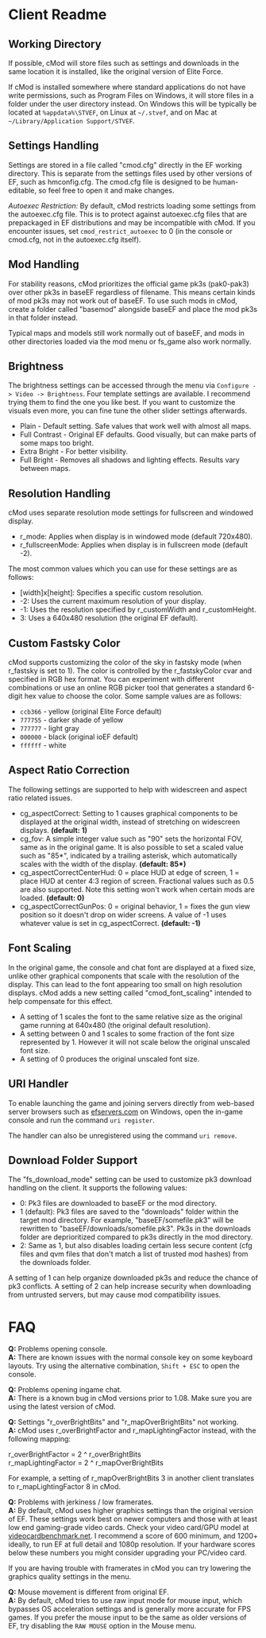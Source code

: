 # Client Readme

## Working Directory

If possible, cMod will store files such as settings and downloads in the same location it is installed, like the original version of Elite Force.

If cMod is installed somewhere where standard applications do not have write permissions, such as Program Files on Windows, it will store files in a folder under the user directory instead. On Windows this will be typically be located at ```%appdata%\STVEF```, on Linux at ```~/.stvef```, and on Mac at ```~/Library/Application Support/STVEF```.

## Settings Handling

Settings are stored in a file called "cmod.cfg" directly in the EF working directory. This is separate from the settings files used by other versions of EF, such as hmconfig.cfg. The cmod.cfg file is designed to be human-editable, so feel free to open it and make changes.

*Autoexec Restriction:* By default, cMod restricts loading some settings from the autoexec.cfg file. This is to protect against autoexec.cfg files that are prepackaged in EF distributions and may be incompatible with cMod. If you encounter issues, set ```cmod_restrict_autoexec``` to 0 (in the console or cmod.cfg, not in the autoexec.cfg itself).

## Mod Handling

For stability reasons, cMod prioritizes the official game pk3s (pak0-pak3) over other pk3s in baseEF regardless of filename. This means certain kinds of mod pk3s may not work out of baseEF. To use such mods in cMod, create a folder called "basemod" alongside baseEF and place the mod pk3s in that folder instead.

Typical maps and models still work normally out of baseEF, and mods in other directories loaded via the mod menu or fs_game also work normally.

## Brightness

The brightness settings can be accessed through the menu via ```Configure -> Video -> Brightness```. Four template settings are available. I recommend trying them to find the one you like best. If you want to customize the visuals even more, you can fine tune the other slider settings afterwards.

- Plain - Default setting. Safe values that work well with almost all maps.
- Full Contrast - Original EF defaults. Good visually, but can make parts of some maps too bright.
- Extra Bright - For better visibility.
- Full Bright - Removes all shadows and lighting effects. Results vary between maps.

## Resolution Handling

cMod uses separate resolution mode settings for fullscreen and windowed display.

- r_mode: Applies when display is in windowed mode (default 720x480).
- r_fullscreenMode: Applies when display is in fullscreen mode (default -2).

The most common values which you can use for these settings are as follows:

- [width]x[height]: Specifies a specific custom resolution.
- -2: Uses the current maximum resolution of your display.
- -1: Uses the resolution specified by r_customWidth and r_customHeight.
- 3: Uses a 640x480 resolution (the original EF default).

## Custom Fastsky Color

cMod supports customizing the color of the sky in fastsky mode (when r_fastsky is set to 1). The color is controlled by the r_fastskyColor cvar and specified in RGB hex format. You can experiment with different combinations or use an online RGB picker tool that generates a standard 6-digit hex value to choose the color. Some sample values are as follows:

- `ccb366` - yellow (original Elite Force default)
- `777755` - darker shade of yellow
- `777777` - light gray
- `000000` - black (original ioEF default)
- `ffffff` - white

## Aspect Ratio Correction

The following settings are supported to help with widescreen and aspect ratio related issues.

- cg_aspectCorrect: Setting to 1 causes graphical components to be displayed at the original width, instead of stretching on widescreen displays. __(default: 1)__
- cg_fov: A simple integer value such as "90" sets the horizontal FOV, same as in the original game. It is also possible to set a scaled value such as "85*", indicated by a trailing asterisk, which automatically scales with the width of the display. __(default: 85*)__
- cg_aspectCorrectCenterHud: 0 = place HUD at edge of screen, 1 = place HUD at center 4:3 region of screen. Fractional values such as 0.5 are also supported. Note this setting won't work when certain mods are loaded. __(default: 0)__
- cg_aspectCorrectGunPos: 0 = original behavior, 1 = fixes the gun view position so it doesn't drop on wider screens. A value of -1 uses whatever value is set in cg_aspectCorrect. __(default: -1)__

## Font Scaling

In the original game, the console and chat font are displayed at a fixed size, unlike other graphical components that scale with the resolution of the display. This can lead to the font appearing too small on high resolution displays. cMod adds a new setting called "cmod_font_scaling" intended to help compensate for this effect.

- A setting of 1 scales the font to the same relative size as the original game running at 640x480 (the original default resolution).
- A setting between 0 and 1 scales to some fraction of the font size represented by 1. However it will not scale below the original unscaled font size.
- A setting of 0 produces the original unscaled font size.

## URI Handler

To enable launching the game and joining servers directly from web-based server browsers such as [efservers.com](https://efservers.com/) on Windows, open the in-game console and run the command ```uri register```.

The handler can also be unregistered using the command ```uri remove```.

## Download Folder Support

The "fs_download_mode" setting can be used to customize pk3 download handling on the client. It supports the following values:

- 0: Pk3 files are downloaded to baseEF or the mod directory.
- 1 (default): Pk3 files are saved to the "downloads" folder within the target mod directory. For example, "baseEF/somefile.pk3" will be rewritten to "baseEF/downloads/somefile.pk3". Pk3s in the downloads folder are deprioritized compared to pk3s directly in the mod directory.
- 2: Same as 1, but also disables loading certain less secure content (cfg files and qvm files that don't match a list of trusted mod hashes) from the downloads folder.

A setting of 1 can help organize downloaded pk3s and reduce the chance of pk3 conflicts. A setting of 2 can help increase security when downloading from untrusted servers, but may cause mod compatibility issues.

# FAQ

**Q:** Problems opening console.  
**A:** There are known issues with the normal console key on some keyboard layouts. Try using the alternative combination, ```Shift + ESC``` to open the console.

**Q:** Problems opening ingame chat.  
**A:** There is a known bug in cMod versions prior to 1.08. Make sure you are using the latest version of cMod.

**Q:** Settings "r_overBrightBits" and "r_mapOverBrightBits" not working.  
**A:** cMod uses r_overBrightFactor and r_mapLightingFactor instead, with the following mapping:

r_overBrightFactor = 2 ^ r_overBrightBits  
r_mapLightingFactor = 2 ^ r_mapOverBrightBits

For example, a setting of r_mapOverBrightBits 3 in another client translates to r_mapLightingFactor 8 in cMod.

**Q:** Problems with jerkiness / low framerates.  
**A:** By default, cMod uses higher graphics settings than the original version of EF. These settings work best on newer computers and those with at least low end gaming-grade video cards. Check your video card/GPU model at [videocardbenchmark.net](https://videocardbenchmark.net). I recommend a score of 600 minimum, and 1200+ ideally, to run EF at full detail and 1080p resolution. If your hardware scores below these numbers you might consider upgrading your PC/video card.

If you are having trouble with framerates in cMod you can try lowering the graphics quality settings in the menu.

**Q:** Mouse movement is different from original EF.  
**A:** By default, cMod tries to use raw input mode for mouse input, which bypasses OS acceleration settings and is generally more accurate for FPS games. If you prefer the mouse input to be the same as older versions of EF, try disabling the ```RAW MOUSE``` option in the Mouse menu.
